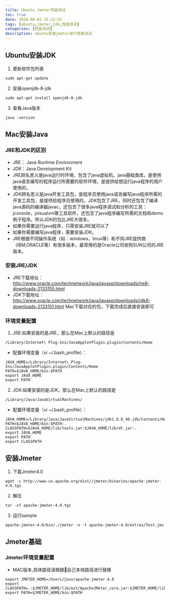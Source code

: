 ```yaml
---
title: Ubuntu Jmeter性能测试
toc: true
date: 2018-08-01 15:22:52
tags: [ubuntu,jmeter,jdk,性能测试]
categories: [性能测试]
description: ubuntu安装jmeter进行性能测试
---
```

## Ubuntu安装JDK
1. 更新软件包列表
```shell
sudo apt-get update
```
2. 安装openjdk-8-jdk
```shell
sudo apt-get install openjdk-8-jdk
```
3. 查看Java版本
```shell
java -version
```
## Mac安装Java
### JRE和JDK的区别
- JRE： Java Runtime Environment
- JDK：Java Development Kit 
- JRE顾名思义是java运行时环境，包含了java虚拟机，java基础类库。是使用java语言编写的程序运行所需要的软件环境，是提供给想运行java程序的用户使用的。
- JDK顾名思义是java开发工具包，是程序员使用java语言编写java程序所需的开发工具包，是提供给程序员使用的。JDK包含了JRE，同时还包含了编译java源码的编译器javac，还包含了很多java程序调试和分析的工具：jconsole，jvisualvm等工具软件，还包含了java程序编写所需的文档和demo例子程序。所以JDK的包比JRE大很多。
- 如果你需要运行java程序，只需安装JRE就可以了
- 如果你需要编写java程序，需要安装JDK。
- JRE根据不同操作系统（如：windows，linux等）和不同JRE提供商（IBM,ORACLE等）有很多版本，最常用的是Oracle公司收购SUN公司的JRE版本。

### 安装JRE/JDK
- JRE下载地址：http://www.oracle.com/technetwork/java/javase/downloads/jre8-downloads-2133155.html
- JDK下载地址：
http://www.oracle.com/technetwork/java/javase/downloads/jdk8-downloads-2133151.html
Mac下载对应的包，下载完成后直接安装即可

### 环境变量配置
1. JRE:如果安装的是JRE，那么在Mac上默认的路径是
```
/Library/Internet\ Plug-Ins/JavaAppletPlugin.plugin/Contents/Home
```
- 配置环境变量（vi ~/.bash_profile）：
```
JAVA_HOME=/Library/Internet\ Plug-Ins/JavaAppletPlugin.plugin/Contents/Home
PATH=$JAVA_HOME/bin:$PATH
export JAVA_HOME
export PATH
```
2. JDK:如果安装的是JDK，那么在Mac上默认的路径是
```
/Library/Java/JavaVirtualMachines/
```
- 配置环境变量（vi ~/.bash_profile）：
```
JAVA_HOME=/Library/Java/JavaVirtualMachines/jdk1.8.0_40.jdk/Contents/Home
PATH=$JAVA_HOME/bin:$PATH:.
CLASSPATH=$JAVA_HOME/lib/tools.jar:$JAVA_HOME/lib/dt.jar:.
export JAVA_HOME
export PATH
export CLASSPATH
```
## 安装Jmeter
1. 下载Jmeter4.0
```shell
wget -c http://www-us.apache.org/dist//jmeter/binaries/apache-jmeter-4.0.tgz
```
2. 解压
```shell
tar -xf apache-jmeter-4.0.tgz
```
3. 运行sample
```shell
apache-jmeter-4.0/bin/./jmeter -n -t apache-jmeter-4.0/extras/Test.jmx
```
## Jmeter基础

### Jmeter环境变量配置
- MAC版本,具体路径请根据自己本地路径进行替换
```shell
export JMETER_HOME=/Users/xxx/apache-jmeter-4.0
export CLASSPATH=.:$JMETER_HOME/lib/ext/ApacheJMeter_core.jar:$JMETER_HOME/lib/jorphan.jar
export PATH=$JMETER_HOME/bin:$PATH
```